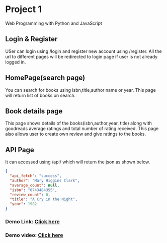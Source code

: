 # Project 1

Web Programming with Python and JavaScript

## Login & Register
USer can login using /login and register new account using /register. All the url to different pages will be redirected to login page if user is not already logged in.

## HomePage(search page)
You can search for books using isbn,title,author name or year. This page will return list of books on search.

## Book details page
This page shows details of the books(isbn,author,year, title) along with goodreads average ratings and total number of rating received. This page also allows user to create own review and give ratings to the books.

## API Page 
It can accessed using /api/<isbn> which will return the json as shown below.
```json
{
  "api_fetch": "success",
  "author": "Mary Higgins Clark",
  "average_count": null,
  "isbn": "0743484355",
  "review_count": 0,
  "title": "A Cry in the Night",
  "year": 1982
}

```

### Demo Link: [Click here](https://aflask-book.herokuapp.com/)
### Demo video: [Click here](https://youtu.be/7AlV712CbW8)





